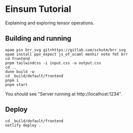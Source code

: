 # Einsum Tutorial

Explaining and exploring tensor operations.

## Building and running

```
opam pin brr_svg git+https://gitlab.com/schutm/brr_svg
opam install ppx_expect js_of_ocaml menhir note fmt brr
cd frontend
pnpm tailwindcss -i input.css -o output.css
cd ..
dune build -w
cd _build/default/frontend
pnpm i
pnpm start
```

You should see "Server running at http://localhost:1234".

## Deploy

```
cd _build/default/frontend
netlify deploy .
```
